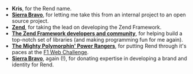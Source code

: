   * **Kris**, for the Rend name.
  * **[Sierra Bravo](http://www.sierra-bravo.com/)**, for letting me take this from an internal project to an open source project.
  * **[Zend](http://www.zend.com/)**, for taking the lead on developing the Zend Framework.
  * **[The Zend Framework developers and community](http://framework.zend.com/)**, for helping build a top-notch set of libraries (and making programming fun for me again).
  * **[The Mighty Polymorphin' Power Rangers](http://f1webchallenge.com/teams/10-The-Mighty-Polymorphin-Power-Rangers)**, for putting Rend through it's paces at the [F1 Web Challenge](http://f1webchallenge.com/).
  * **[Sierra Bravo](http://www.sierra-bravo.com/)**, again (!), for donating expertise in developing a brand and identity for Rend.